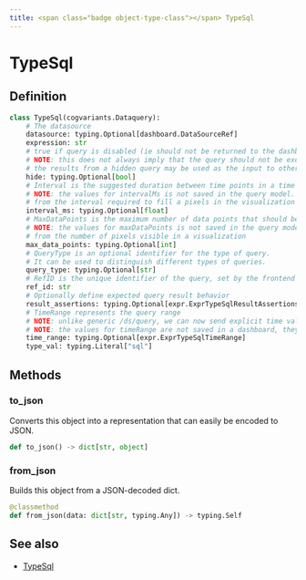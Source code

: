```yaml
---
title: <span class="badge object-type-class"></span> TypeSql
---
```

# <span class="badge object-type-class"></span> TypeSql

## Definition

```python
class TypeSql(cogvariants.Dataquery):
    # The datasource
    datasource: typing.Optional[dashboard.DataSourceRef]
    expression: str
    # true if query is disabled (ie should not be returned to the dashboard)
    # NOTE: this does not always imply that the query should not be executed since
    # the results from a hidden query may be used as the input to other queries (SSE etc)
    hide: typing.Optional[bool]
    # Interval is the suggested duration between time points in a time series query.
    # NOTE: the values for intervalMs is not saved in the query model.  It is typically calculated
    # from the interval required to fill a pixels in the visualization
    interval_ms: typing.Optional[float]
    # MaxDataPoints is the maximum number of data points that should be returned from a time series query.
    # NOTE: the values for maxDataPoints is not saved in the query model.  It is typically calculated
    # from the number of pixels visible in a visualization
    max_data_points: typing.Optional[int]
    # QueryType is an optional identifier for the type of query.
    # It can be used to distinguish different types of queries.
    query_type: typing.Optional[str]
    # RefID is the unique identifier of the query, set by the frontend call.
    ref_id: str
    # Optionally define expected query result behavior
    result_assertions: typing.Optional[expr.ExprTypeSqlResultAssertions]
    # TimeRange represents the query range
    # NOTE: unlike generic /ds/query, we can now send explicit time values in each query
    # NOTE: the values for timeRange are not saved in a dashboard, they are constructed on the fly
    time_range: typing.Optional[expr.ExprTypeSqlTimeRange]
    type_val: typing.Literal["sql"]
```
## Methods

### <span class="badge object-method"></span> to_json

Converts this object into a representation that can easily be encoded to JSON.

```python
def to_json() -> dict[str, object]
```

### <span class="badge object-method"></span> from_json

Builds this object from a JSON-decoded dict.

```python
@classmethod
def from_json(data: dict[str, typing.Any]) -> typing.Self
```

## See also

 * <span class="badge builder"></span> [TypeSql](./builder-TypeSql.md)
